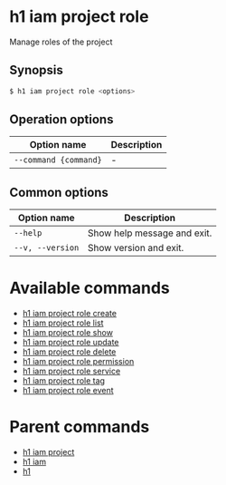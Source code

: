 
# h1 iam project role

Manage roles of the project

## Synopsis

```bash
$ h1 iam project role <options>
```

## Operation options

| Option name               | Description |
| ------------------------- | ----------- |
| ```--command {command}``` | -           |

## Common options

| Option name          | Description                 |
| -------------------- | --------------------------- |
| ```--help```         | Show help message and exit. |
| ```--v, --version``` | Show version and exit.      |

# Available commands

* [h1 iam project role create](./create/README.md)
* [h1 iam project role list](./list/README.md)
* [h1 iam project role show](./show/README.md)
* [h1 iam project role update](./update/README.md)
* [h1 iam project role delete](./delete/README.md)
* [h1 iam project role permission](./permission/README.md)
* [h1 iam project role service](./service/README.md)
* [h1 iam project role tag](./tag/README.md)
* [h1 iam project role event](./event/README.md)

# Parent commands

* [h1 iam project](./../README.md)
* [h1 iam](./../../README.md)
* [h1](./../../../README.md)

